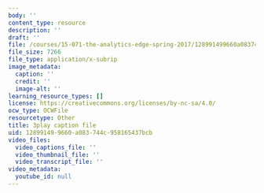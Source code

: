 ```yaml
---
body: ''
content_type: resource
description: ''
draft: ''
file: /courses/15-071-the-analytics-edge-spring-2017/128991499660a083744c958165437bcb_05DWB1NzozM.srt
file_size: 7266
file_type: application/x-subrip
image_metadata:
  caption: ''
  credit: ''
  image-alt: ''
learning_resource_types: []
license: https://creativecommons.org/licenses/by-nc-sa/4.0/
ocw_type: OCWFile
resourcetype: Other
title: 3play caption file
uid: 12899149-9660-a083-744c-958165437bcb
video_files:
  video_captions_file: ''
  video_thumbnail_file: ''
  video_transcript_file: ''
video_metadata:
  youtube_id: null
---
```

